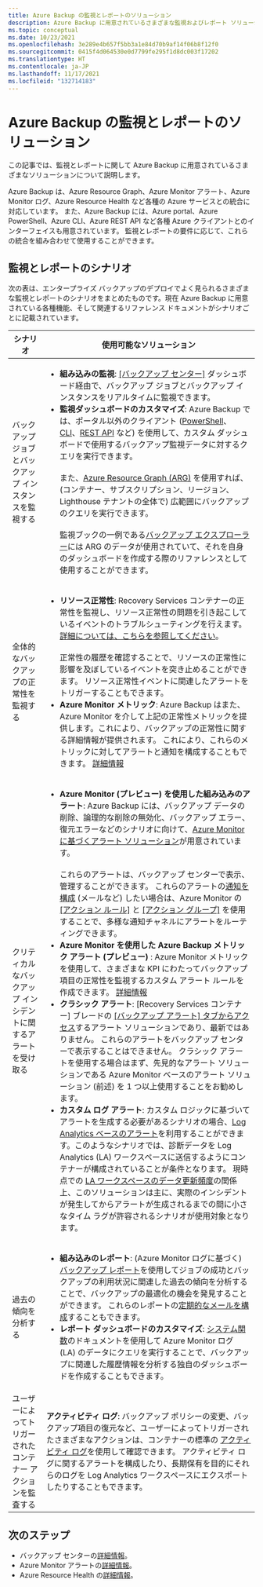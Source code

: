 ```yaml
---
title: Azure Backup の監視とレポートのソリューション
description: Azure Backup に用意されているさまざまな監視およびレポート ソリューションについて説明します。
ms.topic: conceptual
ms.date: 10/23/2021
ms.openlocfilehash: 3e289e4b657f5bb3a1e84d70b9af14f06b8f12f0
ms.sourcegitcommit: 0415f4d064530e0d7799fe295f1d8dc003f17202
ms.translationtype: HT
ms.contentlocale: ja-JP
ms.lasthandoff: 11/17/2021
ms.locfileid: "132714183"
---
```

# <a name="monitoring-and-reporting-solutions-for-azure-backup"></a>Azure Backup の監視とレポートのソリューション

この記事では、監視とレポートに関して Azure Backup に用意されているさまざまなソリューションについて説明します。

Azure Backup は、Azure Resource Graph、Azure Monitor アラート、Azure Monitor ログ、Azure Resource Health など各種の Azure サービスとの統合に対応しています。 また、Azure Backup には、Azure portal、Azure PowerShell、Azure CLI、Azure REST API など各種 Azure クライアントとのインターフェイスも用意されています。 監視とレポートの要件に応じて、これらの統合を組み合わせて使用することができます。

## <a name="monitoring-and-reporting-scenarios"></a>監視とレポートのシナリオ

次の表は、エンタープライズ バックアップのデプロイでよく見られるさまざまな監視とレポートのシナリオをまとめたものです。現在 Azure Backup に用意されている各種機能、そして関連するリファレンス ドキュメントがシナリオごとに記載されています。

| シナリオ | 使用可能なソリューション |
| --- | --- |
| バックアップ ジョブとバックアップ インスタンスを監視する | <ul><li>**組み込みの監視**: [[バックアップ センター]](./backup-center-overview.md) ダッシュボード経由で、バックアップ ジョブとバックアップ インスタンスをリアルタイムに監視できます。</li><li>**監視ダッシュボードのカスタマイズ**: Azure Backup では、ポータル以外のクライアント ([PowerShell](./backup-azure-vms-automation.md)、[CLI](./create-manage-azure-services-using-azure-command-line-interface.md)、[REST API](./backup-azure-arm-userestapi-managejobs.md) など) を使用して、カスタム ダッシュボードで使用するバックアップ監視データに対するクエリを実行できます。  <br><br>  また、[Azure Resource Graph (ARG)](./query-backups-using-azure-resource-graph.md) を使用すれば、(コンテナー、サブスクリプション、リージョン、Lighthouse テナントの全体で) 広範囲にバックアップのクエリを実行できます。    <br><br>    監視ブックの一例である[バックアップ エクスプローラー](./monitor-azure-backup-with-backup-explorer.md)には ARG のデータが使用されていて、それを自身のダッシュボードを作成する際のリファレンスとして使用することができます。 </li></ul> |
| 全体的なバックアップの正常性を監視する      |   <ul><li>**リソース正常性**: Recovery Services コンテナーの正常性を監視し、リソース正常性の問題を引き起こしているイベントのトラブルシューティングを行えます。 [詳細については、こちらを参照してください](../service-health/resource-health-overview.md)。   <br><br>   正常性の履歴を確認することで、リソースの正常性に影響を及ぼしているイベントを突き止めることができます。 リソース正常性イベントに関連したアラートをトリガーすることもできます。  </li><li>**Azure Monitor メトリック**: Azure Backup はまた、Azure Monitor を介して上記の正常性メトリックを提供します。これにより、バックアップの正常性に関する詳細情報が提供されます。 これにより、これらのメトリックに対してアラートと通知を構成することもできます。 [詳細情報](./metrics-overview.md)</li></ul>  |
| クリティカルなバックアップ インシデントに関するアラートを受け取る     |  <ul><li>**Azure Monitor (プレビュー) を使用した組み込みのアラート**: Azure Backup には、バックアップ データの削除、論理的な削除の無効化、バックアップ エラー、復元エラーなどのシナリオに向けて、[Azure Monitor に基づくアラート ソリューション](./backup-azure-monitoring-built-in-monitor.md#azure-monitor-alerts-for-azure-backup-preview)が用意されています。    <br><br>  これらのアラートは、バックアップ センターで表示、管理することができます。 これらのアラートの[通知を構成](./backup-azure-monitoring-built-in-monitor.md#configuring-notifications-for-alerts) (メールなど) したい場合は、Azure Monitor の [[アクション ルール]](../azure-monitor/alerts/alerts-action-rules.md?tabs=portal) と [[アクション グループ]](../azure-monitor/alerts/action-groups.md) を使用することで、多様な通知チャネルにアラートをルーティングできます。  </li> <li> **Azure Monitor を使用した Azure Backup メトリック アラート (プレビュー)** : Azure Monitor メトリックを使用して、さまざまな KPI にわたってバックアップ項目の正常性を監視するカスタム アラート ルールを作成できます。 [詳細情報](./metrics-overview.md) </li> <li>**クラシック アラート**: [Recovery Services コンテナー] ブレードの [[バックアップ アラート] タブからアクセス](./backup-azure-monitoring-built-in-monitor.md#backup-alerts-in-recovery-services-vault)するアラート ソリューションであり、最新ではありません。 これらのアラートをバックアップ センターで表示することはできません。 クラシック アラートを使用する場合はまず、先見的なアラート ソリューションである Azure Monitor ベースのアラート ソリューション (前述) を 1 つ以上使用することをお勧めします。 </li><li>**カスタム ログ アラート**: カスタム ロジックに基づいてアラートを生成する必要があるシナリオの場合、[Log Analytics ベースのアラート](./backup-azure-monitoring-use-azuremonitor.md#create-alerts-by-using-log-analytics)を利用することができます。このようなシナリオでは、診断データを Log Analytics (LA) ワークスペースに送信するようにコンテナーが構成されていることが条件となります。 現時点での [LA ワークスペースのデータ更新頻度](./backup-azure-monitoring-use-azuremonitor.md#diagnostic-data-update-frequency)の関係上、このソリューションは主に、実際のインシデントが発生してからアラートが生成されるまでの間に小さなタイム ラグが許容されるシナリオが使用対象となります。 </li></ul>     |
| 過去の傾向を分析する        |     <ul><li>**組み込みのレポート**: (Azure Monitor ログに基づく) [バックアップ レポート](./configure-reports.md)を使用してジョブの成功とバックアップの利用状況に関連した過去の傾向を分析することで、バックアップの最適化の機会を発見することができます。 これらのレポートの[定期的なメールを構成](./backup-reports-email.md)することもできます。 </li><li>**レポート ダッシュボードのカスタマイズ**: [システム関数](./backup-reports-system-functions.md)のドキュメントを使用して Azure Monitor ログ (LA) のデータにクエリを実行することで、バックアップに関連した履歴情報を分析する独自のダッシュボードを作成することもできます。</li></ul>    |
| ユーザーによってトリガーされたコンテナー アクションを監査する    |       **アクティビティ ログ**: バックアップ ポリシーの変更、バックアップ項目の復元など、ユーザーによってトリガーされたさまざまなアクションは、コンテナーの標準の [アクティビティ ログ](../azure-monitor/essentials/activity-log.md)を使用して確認できます。 アクティビティ ログに関するアラートを構成したり、長期保有を目的にそれらのログを Log Analytics ワークスペースにエクスポートしたりすることもできます。 |

## <a name="next-steps"></a>次のステップ

- バックアップ センターの[詳細情報](./backup-center-overview.md)。
- Azure Monitor アラートの[詳細情報](./backup-azure-monitoring-built-in-monitor.md#azure-monitor-alerts-for-azure-backup-preview)。
- Azure Resource Health の[詳細情報](../service-health/resource-health-overview.md)。